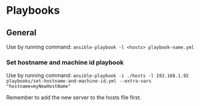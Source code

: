 # Playbooks
## General

Use by running command: `ansible-playbook -l <hosts> playbook-name.yml`

### Set hostname and machine id playbook
Use by running command: 
`ansible-playbook -i ./hosts -l 192.168.1.92 playbooks/set-hostname-and-machine-id.yml --extra-vars "hostname=myNewHostName"`

Remember to add the new server to the hosts file first.
